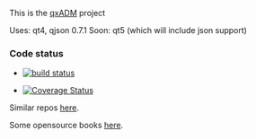 This is the [qxADM](http://kcris.github.io/qxAdm/) project

Uses: qt4, qjson 0.7.1 
Soon: qt5 (which will include json support)


### Code status

* [![build status](https://secure.travis-ci.org/kcris/qxAdm.png)](https://travis-ci.org/kcris/qxAdm)

* [![Coverage Status](https://coveralls.io/repos/kcris/qxAdm/badge.png?branch=master)](https://coveralls.io/r/kcris/qxAdm)



Similar repos [here](http://gitrec.mortardata.com/user/kcris).

Some opensource books [here](http://hackershelf.com/shelf/kcris/).
